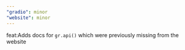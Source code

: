 ```yaml
---
"gradio": minor
"website": minor
---
```


feat:Adds docs for `gr.api()` which were previously missing from the website
